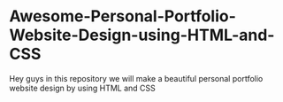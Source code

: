 # Awesome-Personal-Portfolio-Website-Design-using-HTML-and-CSS
Hey guys in this repository we will make a beautiful personal portfolio website design by using HTML and CSS
